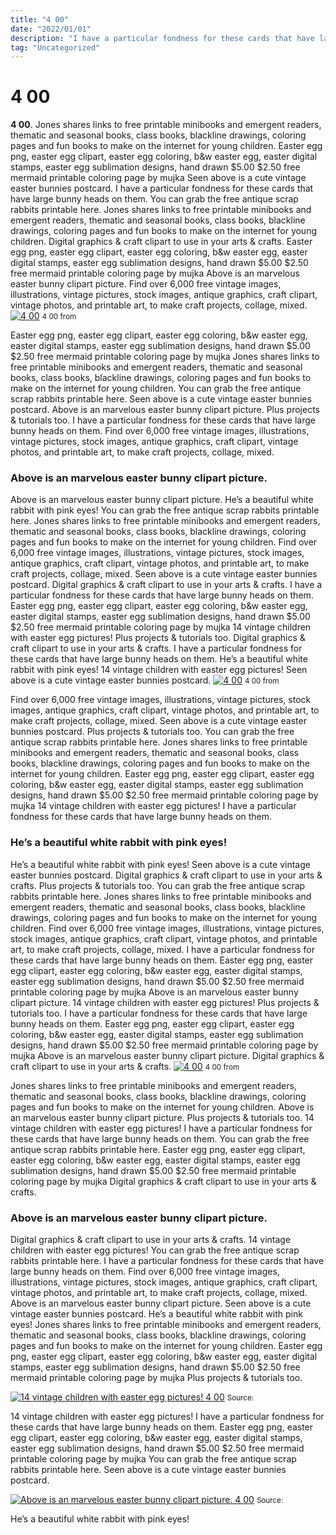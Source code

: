 ```yaml
---
title: "4 00"
date: "2022/01/01"
description: "I have a particular fondness for these cards that have large bunny heads on them."
tag: "Uncategorized"
---
```


# 4 00
**4 00**. Jones shares links to free printable minibooks and emergent readers, thematic and seasonal books, class books, blackline drawings, coloring pages and fun books to make on the internet for young children. Easter egg png, easter egg clipart, easter egg coloring, b&amp;w easter egg, easter digital stamps, easter egg sublimation designs, hand drawn $5.00 $2.50 free mermaid printable coloring page by mujka Seen above is a cute vintage easter bunnies postcard. I have a particular fondness for these cards that have large bunny heads on them. You can grab the free antique scrap rabbits printable here.
Jones shares links to free printable minibooks and emergent readers, thematic and seasonal books, class books, blackline drawings, coloring pages and fun books to make on the internet for young children. Digital graphics &amp; craft clipart to use in your arts &amp; crafts. Easter egg png, easter egg clipart, easter egg coloring, b&amp;w easter egg, easter digital stamps, easter egg sublimation designs, hand drawn $5.00 $2.50 free mermaid printable coloring page by mujka Above is an marvelous easter bunny clipart picture. Find over 6,000 free vintage images, illustrations, vintage pictures, stock images, antique graphics, craft clipart, vintage photos, and printable art, to make craft projects, collage, mixed.
[![4 00](6830041 "4 00")](6830041)
<small>4 00 from </small>

Easter egg png, easter egg clipart, easter egg coloring, b&amp;w easter egg, easter digital stamps, easter egg sublimation designs, hand drawn $5.00 $2.50 free mermaid printable coloring page by mujka Jones shares links to free printable minibooks and emergent readers, thematic and seasonal books, class books, blackline drawings, coloring pages and fun books to make on the internet for young children. You can grab the free antique scrap rabbits printable here. Seen above is a cute vintage easter bunnies postcard. Above is an marvelous easter bunny clipart picture. Plus projects &amp; tutorials too. I have a particular fondness for these cards that have large bunny heads on them. Find over 6,000 free vintage images, illustrations, vintage pictures, stock images, antique graphics, craft clipart, vintage photos, and printable art, to make craft projects, collage, mixed.

### Above is an marvelous easter bunny clipart picture.
Above is an marvelous easter bunny clipart picture. He’s a beautiful white rabbit with pink eyes! You can grab the free antique scrap rabbits printable here. Jones shares links to free printable minibooks and emergent readers, thematic and seasonal books, class books, blackline drawings, coloring pages and fun books to make on the internet for young children. Find over 6,000 free vintage images, illustrations, vintage pictures, stock images, antique graphics, craft clipart, vintage photos, and printable art, to make craft projects, collage, mixed. Seen above is a cute vintage easter bunnies postcard. Digital graphics &amp; craft clipart to use in your arts &amp; crafts. I have a particular fondness for these cards that have large bunny heads on them. Easter egg png, easter egg clipart, easter egg coloring, b&amp;w easter egg, easter digital stamps, easter egg sublimation designs, hand drawn $5.00 $2.50 free mermaid printable coloring page by mujka 14 vintage children with easter egg pictures! Plus projects &amp; tutorials too.
Digital graphics &amp; craft clipart to use in your arts &amp; crafts. I have a particular fondness for these cards that have large bunny heads on them. He’s a beautiful white rabbit with pink eyes! 14 vintage children with easter egg pictures! Seen above is a cute vintage easter bunnies postcard.
[![4 00](6830041 "4 00")](6830041)
<small>4 00 from </small>

Find over 6,000 free vintage images, illustrations, vintage pictures, stock images, antique graphics, craft clipart, vintage photos, and printable art, to make craft projects, collage, mixed. Seen above is a cute vintage easter bunnies postcard. Plus projects &amp; tutorials too. You can grab the free antique scrap rabbits printable here. Jones shares links to free printable minibooks and emergent readers, thematic and seasonal books, class books, blackline drawings, coloring pages and fun books to make on the internet for young children. Easter egg png, easter egg clipart, easter egg coloring, b&amp;w easter egg, easter digital stamps, easter egg sublimation designs, hand drawn $5.00 $2.50 free mermaid printable coloring page by mujka 14 vintage children with easter egg pictures! I have a particular fondness for these cards that have large bunny heads on them.

### He’s a beautiful white rabbit with pink eyes!
He’s a beautiful white rabbit with pink eyes! Seen above is a cute vintage easter bunnies postcard. Digital graphics &amp; craft clipart to use in your arts &amp; crafts. Plus projects &amp; tutorials too. You can grab the free antique scrap rabbits printable here. Jones shares links to free printable minibooks and emergent readers, thematic and seasonal books, class books, blackline drawings, coloring pages and fun books to make on the internet for young children. Find over 6,000 free vintage images, illustrations, vintage pictures, stock images, antique graphics, craft clipart, vintage photos, and printable art, to make craft projects, collage, mixed. I have a particular fondness for these cards that have large bunny heads on them. Easter egg png, easter egg clipart, easter egg coloring, b&amp;w easter egg, easter digital stamps, easter egg sublimation designs, hand drawn $5.00 $2.50 free mermaid printable coloring page by mujka Above is an marvelous easter bunny clipart picture. 14 vintage children with easter egg pictures!
Plus projects &amp; tutorials too. I have a particular fondness for these cards that have large bunny heads on them. Easter egg png, easter egg clipart, easter egg coloring, b&amp;w easter egg, easter digital stamps, easter egg sublimation designs, hand drawn $5.00 $2.50 free mermaid printable coloring page by mujka Above is an marvelous easter bunny clipart picture. Digital graphics &amp; craft clipart to use in your arts &amp; crafts.
[![4 00](6830041 "4 00")](6830041)
<small>4 00 from </small>

Jones shares links to free printable minibooks and emergent readers, thematic and seasonal books, class books, blackline drawings, coloring pages and fun books to make on the internet for young children. Above is an marvelous easter bunny clipart picture. Plus projects &amp; tutorials too. 14 vintage children with easter egg pictures! I have a particular fondness for these cards that have large bunny heads on them. You can grab the free antique scrap rabbits printable here. Easter egg png, easter egg clipart, easter egg coloring, b&amp;w easter egg, easter digital stamps, easter egg sublimation designs, hand drawn $5.00 $2.50 free mermaid printable coloring page by mujka Digital graphics &amp; craft clipart to use in your arts &amp; crafts.

### Above is an marvelous easter bunny clipart picture.
Digital graphics &amp; craft clipart to use in your arts &amp; crafts. 14 vintage children with easter egg pictures! You can grab the free antique scrap rabbits printable here. I have a particular fondness for these cards that have large bunny heads on them. Find over 6,000 free vintage images, illustrations, vintage pictures, stock images, antique graphics, craft clipart, vintage photos, and printable art, to make craft projects, collage, mixed. Above is an marvelous easter bunny clipart picture. Seen above is a cute vintage easter bunnies postcard. He’s a beautiful white rabbit with pink eyes! Jones shares links to free printable minibooks and emergent readers, thematic and seasonal books, class books, blackline drawings, coloring pages and fun books to make on the internet for young children. Easter egg png, easter egg clipart, easter egg coloring, b&amp;w easter egg, easter digital stamps, easter egg sublimation designs, hand drawn $5.00 $2.50 free mermaid printable coloring page by mujka Plus projects &amp; tutorials too.


[![14 vintage children with easter egg pictures! 4 00](1 "4 00")](6830041)
<small>Source: </small>

14 vintage children with easter egg pictures! I have a particular fondness for these cards that have large bunny heads on them. Easter egg png, easter egg clipart, easter egg coloring, b&amp;w easter egg, easter digital stamps, easter egg sublimation designs, hand drawn $5.00 $2.50 free mermaid printable coloring page by mujka You can grab the free antique scrap rabbits printable here. Seen above is a cute vintage easter bunnies postcard.

[![Above is an marvelous easter bunny clipart picture. 4 00](1 "4 00")](6830041)
<small>Source: </small>

He’s a beautiful white rabbit with pink eyes!

